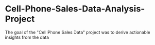 # Cell-Phone-Sales-Data-Analysis-Project
The goal of the "Cell Phone Sales Data" project was to derive actionable insights from the data
